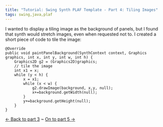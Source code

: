 ```yaml
---
title: "Tutorial: Swing Synth PLAF Template - Part 4: Tiling Images"
tags: swing,java,plaf
---
```

<p>I wanted to display a tiling image as the background of panels, but I found that synth would stretch images, even when requested not to. I created a short piece of code to tile the image:</p>

	@Override
	public void paintPanelBackground(SynthContext context, Graphics graphics, int x, int y, int w, int h) {
	    Graphics2D g2 = (Graphics2D)graphics;
	    // tile the image
	    int x1 = x;
	    while (y < h) {
	        x = x1;
	        while (x < w) {
	            g2.drawImage(background, x,y, null);
	            x+=background.getWidth(null);
	        }
	        y+=background.getHeight(null);
	    }
	}

<p><a href="/content/tutorial-swing-synth-plaf-template-part-3-custom-painter">&larr; Back to part 3</a> ~ <a href="/content/tutorial-swing-synth-plaf-template-part-5-gradients">On to part 5 &rarr;</a></p>
